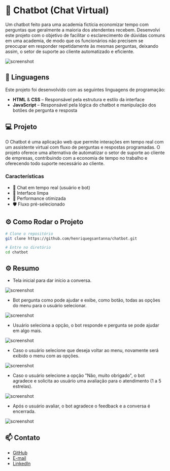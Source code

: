 # 🤖 Chatbot (Chat Virtual)

Um chatbot feito para uma academia fictícia economizar tempo com perguntas que geralmente a maioria dos atendentes recebem. Desenvolvi este projeto com o objetivo de facilitar o esclarecimento de dúvidas comuns em uma academia, de modo que os funcionários não precisem se preocupar em responder repetidamente às mesmas perguntas, deixando assim, o setor de suporte ao cliente automatizado e eficiente.

![screenshot](imagens/chatbot1.png)

## 🚀 Linguagens

Este projeto foi desenvolvido com as seguintes linguagens de programação:

- **HTML** & **CSS** – Responsável pela estrutura e estilo da interface
- **JavaScript** – Responsável pela lógica do chatbot e manipulação dos botões de pergunta e resposta

## 💻 Projeto

O Chatbot é uma aplicação web que permite interações em tempo real com um assistente virtual com fluxo de perguntas e respostas programadas. O projeto oferece uma alternativa de automatizar o setor de suporte ao cliente de empresas, contribuindo com a economia de tempo no trabalho e oferecendo todo suporte necessário ao cliente.

### Características

- 💬 Chat em tempo real (usuário e bot)
- 🎨 Interface limpa
- 🚀 Performance otimizada
- 🛡️ Fluxo pré-selecionado

## ⚙️ Como Rodar o Projeto

```bash
# Clone o repositório
git clone https://github.com/henriquegsantanna/chatbot.git

# Entre no diretório
cd chatbot
```

## ⚙️ Resumo

- Tela inicial para dar início a conversa.

![screenshot](imagens/chatbot1.png)

- Bot pergunta como pode ajudar e exibe, como botão, todas as opções do menu para o usuário selecionar.

![screenshot](imagens/chatbot2.png)

- Usuário seleciona a opção, o bot responde e pergunta se pode ajudar em algo mais.

![screenshot](imagens/chatbot3.png)

- Caso o usuário selecione que deseja voltar ao menu, novamente será exibido o menu com as opções.

![screenshot](imagens/chatbot4.png)

- Caso o usuário selecione a opção "Não, muito obrigado", o bot agradece e solicita ao usuário uma avaliação para o atendimento (1 a 5 estrelas).

![screenshot](imagens/chatbot5.png)

- Após o usuário avaliar, o bot agradece o feedback e a conversa é encerrada.

![screenshot](imagens/chatbot6.png)

## 📫 Contato

- [GitHub](https://github.com/henriquegsantanna)
- [E-mail](mailto:henriquegsantanna@gmail.com)
- [LinkedIn](https://www.linkedin.com/in/henrique-gaiardoni-140b18314)
